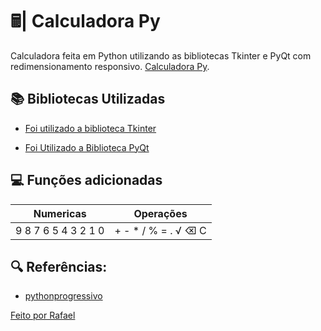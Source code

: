 #  🖩| Calculadora Py

Calculadora feita em Python utilizando as bibliotecas Tkinter e PyQt com redimensionamento responsivo. [Calculadora Py](https://github.com/Gimenez10/Calculadora-Py).

## 📚 Bibliotecas Utilizadas
- [Foi utilizado a biblioteca Tkinter](https://docs.python.org/pt-br/3/library/tk.html)

- [Foi Utilizado a Biblioteca PyQt](https://wiki.python.org.br/ComoUsarPyQt)

## 💻 Funções adicionadas

| Numericas | Operações|
|-------|--------|
|9 8 7 6 5 4 3 2 1 0 |+ - * / % = . √ ⌫ C|

## 🔍 Referências:
- [pythonprogressivo](https://www.pythonprogressivo.net/2018/02/Como-Fazer-Calculadora-Simples-Python-Comentar-Codigo.html)

[Feito por Rafael](https://github.com/Gimenez10)

